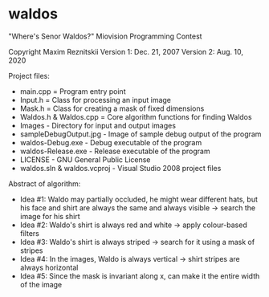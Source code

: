 # waldos

   "Where's Senor Waldos?"
   Miovision Programming Contest
 
   Copyright Maxim Reznitskii
   Version 1: Dec. 21, 2007
   Version 2: Aug. 10, 2020
   
   Project files:
   - main.cpp = Program entry point
   - Input.h = Class for processing an input image
   - Mask.h = Class for creating a mask of fixed dimensions
   - Waldos.h & Waldos.cpp = Core algorithm functions for finding Waldos
   - Images - Directory for input and output images
   - sampleDebugOutput.jpg - Image of sample debug output of the program
   - waldos-Debug.exe - Debug executable of the program
   - waldos-Release.exe - Release executable of the program
   - LICENSE - GNU General Public License
   - waldos.sln & waldos.vcproj - Visual Studio 2008 project files
   
   Abstract of algorithm:
   - Idea #1: Waldo may partially occluded, he might wear different hats, but his face and shirt 
		are always the same and always visible -> search the image for his shirt
   - Idea #2: Waldo's shirt is always red and white -> apply colour-based filters
   - Idea #3: Waldo's shirt is always striped -> search for it using a mask of stripes
   - Idea #4: In the images, Waldo is always vertical -> shirt stripes are always horizontal
   - Idea #5: Since the mask is invariant along x, can make it the entire width of the image